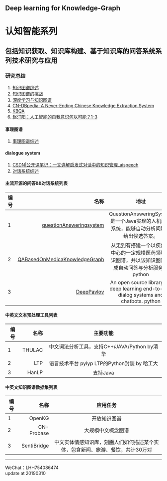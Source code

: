 Deep learning for Knowledge-Graph
---
# 认知智能系列  
## 包括知识获取、知识库构建、基于知识库的问答系统系列技术研究与应用  
### 研究总结  
1. [知识图谱综述](http://naotu.baidu.com/file/cffcb478adf07522b64eddb8914c0884?token=01df87c5af357993)   
2. [知识图谱的挑战](http://naotu.baidu.com/file/9e3257e54c15c6607fa9d5d40111e1bc?token=d8acd3739ba44f6b)  
3. [深度学习与知识图谱](http://naotu.baidu.com/file/c1e3580697d86dcb29797c068b7a1679?token=76a20c7f80d0137b)  
4. [CN-DBpedia: A Never-Ending Chinese Knowledge Extraction System](http://naotu.baidu.com/file/a5cf40aae93fe42373e8700dc8d999c8?token=bd54a903100040e8)  
5. [KBQA](http://naotu.baidu.com/file/5c17a01de73d972501d8b3cd187908cb?token=b9a47b442d527efe)  
6. [赵汀阳：人工智能的自我意识何以可能？1-3](http://m.aisixiang.com/data/114807.html)
#### 事理图谱  
1. [事理图谱综述](http://naotu.baidu.com/file/528dabd616383f39971be09020fc9cab?token=1d18d940bf63ea42)





#### dialogue system  
1. [CSDN|公开课笔记：一文详解启发式对话中的知识管理_aispeech](http://www.aispeech.com/index.php?m=content&c=index&a=show&catid=22&id=339)
2. [对话系统综述](http://naotu.baidu.com/file/59a5b3a1573467a8fcdde3e0c7c19066?token=0d854a82f9c88916)


#### 主流开源的问答&&对话系统列表
| 编号        | 名称    |  地址  |
| --------   | -----:  | :----:     |
| 1          | [questionAnsweringsystem](https://github.com/ysc/QuestionAnsweringSystem)     |   QuestionAnsweringSystem是一个Java实现的人机问答系统，能够自动分析问题并给出候选答案。|
| 2          | [QABasedOnMedicaKnowledgeGraph](https://github.com/liuhuanyong/QASystemOnMedicalKG)  | 从无到有搭建一个以疾病为中心的一定规模医药领域知识图谱，并以该知识图谱完成自动问答与分析服务。python    |
| 3          | [DeepPavlov](https://github.com/deepmipt/DeepPavlov) | An open source library for deep learning end-to-end dialog systems and chatbots.  python|







#### 中英文文本预处理工具列表
| 编号        | 名称    |  主要功能  |
| --------   | -----:  | :----:     |
| 1          | THULAC  |中文词法分析工具，支持C++/JAVA/Python by清华|
| 2          |  LTP      | 语言技术平台 pylyp LTP的Python封装 by 哈工大|
| 3          |   HanLP   | 支持Java|
#### 中英文知识图谱数据集列表
| 编号        | 名称    |  应用任务  |
| --------   | -----:  | :----:     |
| 1          | OpenKG      |  开放知识图谱          |
| 2          | CN-Probase  |大规模中文概念图谱            |
| 3          | SentiBridge | 中文实体情感知识库，刻画人们如何描述某个实体，包含新闻、旅游、餐饮，共计30万对|

---
WeChat：LHH754086474  
update at 20190310
